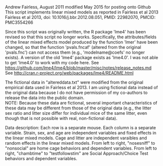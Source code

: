 Andrew Fairless,  August 2011
modified May 2015 for posting onto Github
This script implements linear mixed models as reported in Fairless et al 2013
Fairless et al 2013,  doi: 10.1016/j.bbr.2012.08.051,  PMID: 22982070,  PMCID: PMC3554266

Since this script was originally written, the R package 'lme4' has been revised so that
this script no longer works.
Specifically, the attributes/fields of the linear mixed effects model produced by the 
function 'lmer' have been changed, so that the function 'pvals.fncaf' (altered from the
original 'pvals.fnc') can not access them (e.g., 'modelname@coefs' no longer exists).
A version of the old 'lme4' package exists as 'lme4.0'.  I was not able to get 'lme4.0'
to work with my code here.
See https://github.com/lme4/lme4/blob/master/misc/notes/release_notes.md
See http://cran.r-project.org/web/packages/lme4/README.html

The fictional data in "altereddata.txt" were modified from the original 
empirical data used in Fairless et al 2013.
I am using fictional data instead of the original data because I do not have 
permission of my co-authors to release the data into the public domain.  
NOTE:  Because these data are fictional, several important characteristics of
these data may be different from those of the original data (e.g., the litter
sex ratio and litter size differ for individual mice of the same litter, even 
though that is not possible with real, non-fictional data).

Data description:
Each row is a separate mouse.
Each column is a separate variable.
Strain, sex, and age are independent variables and fixed effects in the linear mixed models.
Cage and litter are independent varaibles and random effects in the linear mixed models.
From left to right, "nosesniff" to "nonsocial" are home cage behaviors and dependent variables.
From left to right, "chambtime" to "testfollowstim" are Social Approach/Choice Test behaviors 
and dependent variables.
